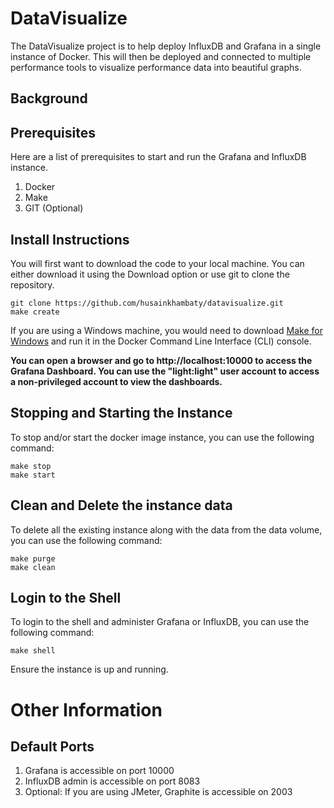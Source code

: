 # DataVisualize

The DataVisualize project is to help deploy InfluxDB and Grafana in a single instance of Docker. This will then be deployed and connected to multiple performance tools to visualize performance data into beautiful graphs. 

## Background

## Prerequisites

Here are a list of prerequisites to start and run the Grafana and InfluxDB instance.

1. Docker
2. Make 
3. GIT (Optional)

## Install Instructions

You will first want to download the code to your local machine. You can either download it using the Download option or use git to clone the repository.

```
git clone https://github.com/husainkhambaty/datavisualize.git
make create
```

If you are using a Windows machine, you would need to download [Make for Windows](http://gnuwin32.sourceforge.net/packages/make.htm) and run it in the Docker Command Line Interface (CLI) console. 

__You can open a browser and go to http://localhost:10000 to access the Grafana Dashboard. You can use the "light:light" user account to access a non-privileged account to view the dashboards.__

## Stopping and Starting the Instance

To stop and/or start the docker image instance, you can use the following command:

```
make stop
make start
```

## Clean and Delete the instance data

To delete all the existing instance along with the data from the data volume, you can use the following command:

```
make purge
make clean
```

## Login to the Shell

To login to the shell and administer Grafana or InfluxDB, you can use the following command:

```
make shell
```

Ensure the instance is up and running.

# Other Information

## Default Ports

1. Grafana is accessible on port 10000
2. InfluxDB admin is accessible on port 8083
3. Optional: If you are using JMeter, Graphite is accessible on 2003


